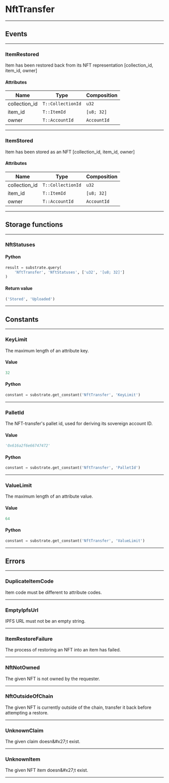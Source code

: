 
# NftTransfer

---------
## Events

---------
### ItemRestored
Item has been restored back from its NFT representation [collection_id, item_id, owner]
#### Attributes
| Name | Type | Composition
| -------- | -------- | -------- |
| collection_id | `T::CollectionId` | ```u32```
| item_id | `T::ItemId` | ```[u8; 32]```
| owner | `T::AccountId` | ```AccountId```

---------
### ItemStored
Item has been stored as an NFT [collection_id, item_id, owner]
#### Attributes
| Name | Type | Composition
| -------- | -------- | -------- |
| collection_id | `T::CollectionId` | ```u32```
| item_id | `T::ItemId` | ```[u8; 32]```
| owner | `T::AccountId` | ```AccountId```

---------
## Storage functions

---------
### NftStatuses

#### Python
```python
result = substrate.query(
    'NftTransfer', 'NftStatuses', ['u32', '[u8; 32]']
)
```

#### Return value
```python
('Stored', 'Uploaded')
```
---------
## Constants

---------
### KeyLimit
 The maximum length of an attribute key.
#### Value
```python
32
```
#### Python
```python
constant = substrate.get_constant('NftTransfer', 'KeyLimit')
```
---------
### PalletId
 The NFT-transfer&#x27;s pallet id, used for deriving its sovereign account ID.
#### Value
```python
'0x616a2f6e66747472'
```
#### Python
```python
constant = substrate.get_constant('NftTransfer', 'PalletId')
```
---------
### ValueLimit
 The maximum length of an attribute value.
#### Value
```python
64
```
#### Python
```python
constant = substrate.get_constant('NftTransfer', 'ValueLimit')
```
---------
## Errors

---------
### DuplicateItemCode
Item code must be different to attribute codes.

---------
### EmptyIpfsUrl
IPFS URL must not be an empty string.

---------
### ItemRestoreFailure
The process of restoring an NFT into an item has failed.

---------
### NftNotOwned
The given NFT is not owned by the requester.

---------
### NftOutsideOfChain
The given NFT is currently outside of the chain, transfer it back before attempting a
restore.

---------
### UnknownClaim
The given claim doesn&\#x27;t exist.

---------
### UnknownItem
The given NFT item doesn&\#x27;t exist.

---------